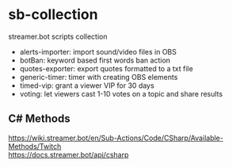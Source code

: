 # sb-collection
streamer.bot scripts collection

- alerts-importer: import sound/video files in OBS
- botBan: keyword based first words ban action
- quotes-exporter: export quotes formatted to a txt file
- generic-timer: timer with creating OBS elements
- timed-vip: grant a viewer VIP for 30 days
- voting: let viewers cast 1-10 votes on a topic and share results

## C# Methods

https://wiki.streamer.bot/en/Sub-Actions/Code/CSharp/Available-Methods/Twitch  
https://docs.streamer.bot/api/csharp
